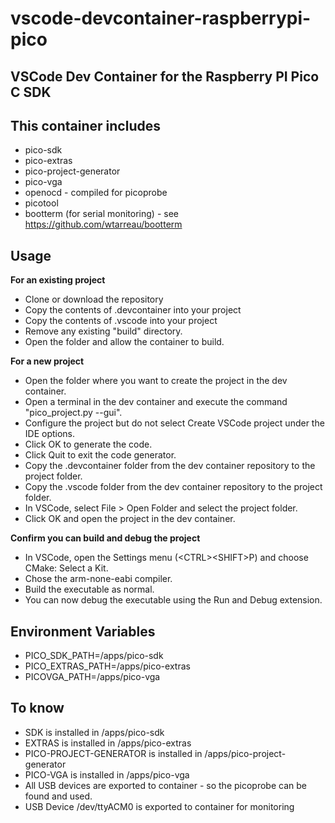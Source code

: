 # vscode-devcontainer-raspberrypi-pico 

## VSCode Dev Container for the Raspberry PI Pico C SDK

## This container includes

* pico-sdk
* pico-extras
* pico-project-generator
* pico-vga
* openocd - compiled for picoprobe
* picotool
* bootterm (for serial monitoring) - see https://github.com/wtarreau/bootterm

## Usage

**For an existing project**

* Clone or download the repository
* Copy the contents of .devcontainer into your project
* Copy the contents of .vscode into your project
* Remove any existing "build" directory.
* Open the folder and allow the container to build.

**For a new project**

* Open the folder where you want to create the project in the dev container.
* Open a terminal in the dev container and execute the command "pico_project.py --gui".
* Configure the project but do not select Create VSCode project under the IDE options.  
* Click OK to generate the code.
* Click Quit to exit the code generator.
* Copy the .devcontainer folder from the dev container repository to the project folder.
* Copy the .vscode folder from the dev container repository to the project folder.
* In VSCode, select File > Open Folder and select the project folder.  
* Click OK and open the project in the dev container.

**Confirm you can build and debug the project**

* In VSCode, open the Settings menu (\<CTRL\>\<SHIFT\>P) and choose CMake: Select a Kit.  
* Chose the arm-none-eabi compiler.
* Build the executable as normal.
* You can now debug the executable using the Run and Debug extension.

## Environment Variables

* PICO_SDK_PATH=/apps/pico-sdk
* PICO_EXTRAS_PATH=/apps/pico-extras
* PICOVGA_PATH=/apps/pico-vga

## To know

* SDK is installed in /apps/pico-sdk
* EXTRAS is installed in /apps/pico-extras
* PICO-PROJECT-GENERATOR is installed in /apps/pico-project-generator
* PICO-VGA is installed in /apps/pico-vga
* All USB devices are exported to container - so the picoprobe can be found and used.
* USB Device /dev/ttyACM0 is exported to container for monitoring

